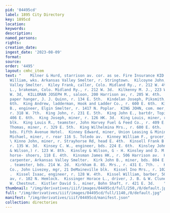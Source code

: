 ```yaml
---
pid: '04495cd'
label: 1895 City Directory
key: 1895cd
location: 
keywords: 
description: 
named_persons: 
rights: 
creation_date: 
ingest_date: '2023-08-09'
format: 
source: 
order: '4495'
layout: cmhc_item
text: "    Milner & Hurd, starrison av. cor. as se. Fire Insurance KID 164 KIS  Kidd
  William, wks. Arkansas Valley Smelter, r. Stringtown.  Kilcoyne John, wheeler, Arkansas
  Valley Smelter.  Kiley Frank, caller, Colo. Midland Ry., r. 212 W. 4th.  Kiley Thomas
  L., brakeman, Colo. Midland Ry., r. 212 W. 3d.  Kilkenny M. J., 223 W. 3d, r. 216
  W. 3d,  KILLORAN JOSEPH M., saloon, 200 Harrison av, r. 205 W. 4th.  Kincaid Thomas,
  paper hanger, J. J. Quinn, r. 134 E. 5th.  Kindelan Joseph, Piksmith, r. 520 E.
  6th.  King Andrew, ladderman, Hook and Ladder Co., r. 600 E. 6th.  King Charles
  B., engineer, Elgin Smelter, r. 1417 N. Poplar.  KING JOHN, com. mer, 125 E. 6th,
  r. 318 W. 7th.  King John, r. 231 E. 5th.  King John E., bartdr, Topic Saloon, r.
  406 E. 6th.  King Joseph, miner, r. 126 HK. 3d.  King Louis, miner, r. 10 Keystone
  blk.  King Louis R., teamster, John Harvey Fuel & Feed Co., r. 409 E. 12th.  King
  Thomas, miner, r. 329 E. 5th.  King Wilhelmina Mrs., r. 600 E. 6th.  Kingdon G.,
  bds. Fifth Avenue Hotel.  Kinney Edward, miner, Union Leasing & Mining Co.  Kinney
  Michael, miner, r. rear 116 S. Toledo av.  Kinney William F., grocer, 820 E. 7th.
  \ Kinno John, miner, r. Strayhorse Rd, head E. 4th.  Kinsell Frank B., switchman,
  r. 135 W. 3d.  Kinsey C. W., engineer, bds. 224 E. 6th.  Kinsley John H., (Kinsley
  & Wilson,) r. 123 W. 8th.  Kinsley & Wilson, G - H. Kinsley and D. M.N. Wilson,)
  horse- shoers, 118 E. 4th.  Kinsman James HK., r. 506 Harrison av.  Kintner W. F.,
  carpenter, Arkansas Valley Smelter.  Kirk John B., miner, bds. 804 E. 6th.  Kirk
  . teamster, bds. 214 W. 2d.  Kirkham 8. 8S. Mrs., r. 431 E. 7th. .  Kisawlee Mining
  Co., John Livezey, mgr, 21 DeMaineville blk.  Kissel Ino Mrs., r. 102 N. Hemlock.
  .  Kissel Isaac, engineer, r. 128 W. 4th.  Kissel William, barber, 5024 Harrison
  av, r. 102 N. Hemlock.  Kissinger Horace L., driver, J. B. & W. Clune, bds. 214
  W. Chestnut.  Kistler David S., miner, Bohn Shaft, r. 421 E. 3d.    "
thumbnail: "/img/derivatives/iiif/images/04495cd/full/250,/0/default.jpg"
full: "/img/derivatives/iiif/images/04495cd/full/1140,/0/default.jpg"
manifest: "/img/derivatives/iiif/04495cd/manifest.json"
collection: directories
---
```

